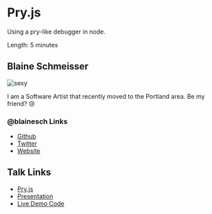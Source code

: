 # Pry.js

Using a pry-like debugger in node.

Length: 5 minutes

## Blaine Schmeisser

![sexy](https://avatars2.githubusercontent.com/u/769039?v=3&s=460)

I am a Software Artist that recently moved to the Portland area. Be my friend? :cry:

### @blainesch Links

* [Github](https://github.com/blainesch)
* [Twitter](https://twitter.com/blainesch)
* [Website](https://blainesch.com)

## Talk Links

* [Pry.js](https://github.com/blainesch/pry.js)
* [Presentation](http://www.slideshare.net/BlaineSch/pryjs-44754467)
* [Live Demo Code](https://github.com/blainesch/pry-example)
